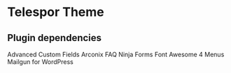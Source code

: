 # Telespor Theme

## Plugin dependencies
Advanced Custom Fields
Arconix FAQ
Ninja Forms
Font Awesome 4 Menus
Mailgun for WordPress
